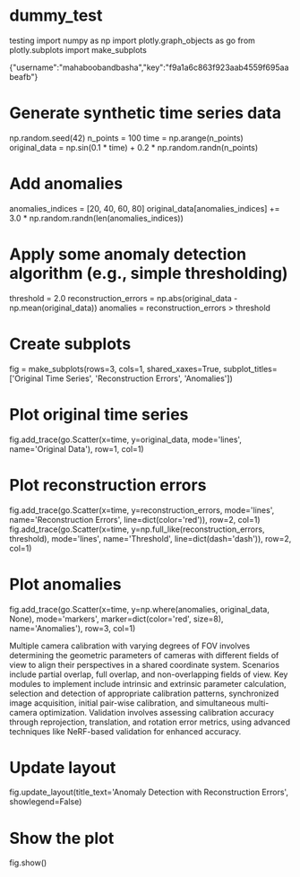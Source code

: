 # dummy_test
testing 
import numpy as np
import plotly.graph_objects as go
from plotly.subplots import make_subplots

{"username":"mahaboobandbasha","key":"f9a1a6c863f923aab4559f695aabeafb"}

# Generate synthetic time series data
np.random.seed(42)
n_points = 100
time = np.arange(n_points)
original_data = np.sin(0.1 * time) + 0.2 * np.random.randn(n_points)

# Add anomalies
anomalies_indices = [20, 40, 60, 80]
original_data[anomalies_indices] += 3.0 * np.random.randn(len(anomalies_indices))

# Apply some anomaly detection algorithm (e.g., simple thresholding)
threshold = 2.0
reconstruction_errors = np.abs(original_data - np.mean(original_data))
anomalies = reconstruction_errors > threshold

# Create subplots
fig = make_subplots(rows=3, cols=1, shared_xaxes=True, subplot_titles=['Original Time Series', 'Reconstruction Errors', 'Anomalies'])

# Plot original time series
fig.add_trace(go.Scatter(x=time, y=original_data, mode='lines', name='Original Data'), row=1, col=1)

# Plot reconstruction errors
fig.add_trace(go.Scatter(x=time, y=reconstruction_errors, mode='lines', name='Reconstruction Errors', line=dict(color='red')), row=2, col=1)
fig.add_trace(go.Scatter(x=time, y=np.full_like(reconstruction_errors, threshold), mode='lines', name='Threshold', line=dict(dash='dash')), row=2, col=1)

# Plot anomalies
fig.add_trace(go.Scatter(x=time, y=np.where(anomalies, original_data, None), mode='markers', marker=dict(color='red', size=8), name='Anomalies'), row=3, col=1)

Multiple camera calibration with varying degrees of FOV involves determining the geometric parameters of cameras with different fields of view to align their perspectives in a shared coordinate system. Scenarios include partial overlap, full overlap, and non-overlapping fields of view. Key modules to implement include intrinsic and extrinsic parameter calculation, selection and detection of appropriate calibration patterns, synchronized image acquisition, initial pair-wise calibration, and simultaneous multi-camera optimization. Validation involves assessing calibration accuracy through reprojection, translation, and rotation error metrics, using advanced techniques like NeRF-based validation for enhanced accuracy.

# Update layout
fig.update_layout(title_text='Anomaly Detection with Reconstruction Errors', showlegend=False)

# Show the plot
fig.show()
